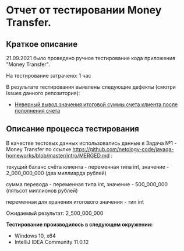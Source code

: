 # Отчет от тестировании Money Transfer.

## Краткое описание

21.09.2021 было проведено ручное тестирование кода приложения "Money Transfer".

На тестирование затрачено: 1 час

В результате тестирования выявлены следующие дефекты (cмотри Issues данного репозитория): 
* [Неверный вывод значения итоговой суммы счета клиента после пополнения счета](https://github.com/Crazyhell13/MoneyTransfer/issues/1#issue-1004712733)


## Описание процесса тестирования

В качестве тестовых данных использовались данные в Задача №1 - Money Transfer по ссылке https://github.com/netology-code/javaqa-homeworks/blob/master/intro/MERGED.md :

текущий баланс счёта клиента - переменная типа int, значение - 2_000_000_000 (два миллиарда рублей)

сумма перевода - переменная типа int, значение - 500_000_000 (пятьсот миллионов рублей)

переменная для хранения итогового значения - тип int

Ожидаемый результат: 2_500_000_000

**Тестирование производилось в следующем окружении:**
* Windows 10, х64
* IntelliJ IDEA Community 11.0.12
